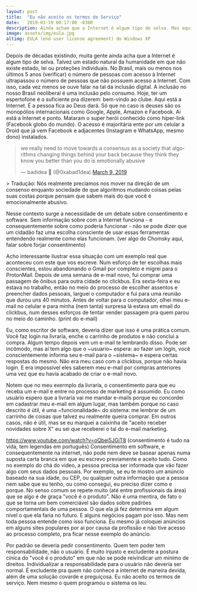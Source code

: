 ```yaml
---
layout: post
title:  "Eu não aceito os termos de Serviço"
date:   2019-03-19 00:17:00 -0300
description: Ainda acham que a Internet é algum tipo de selva. Mas aqui não é bagunça e você não pode fazer o que quiser sem consequências. Por que os algoritmos podem?
image: assets/img/eula.jpg
altimg: EULA (end user license agreement) do Windows XP
---
```

Depois de décadas existindo, muita gente ainda acha que a Internet é algum tipo de selva. Talvez um estado natural da humanidade em que não existe estado, lei ou proteções individuais. No Brasil, mais ou menos nos últimos 5 anos (verificar) o número de pessoas com acesso à Internet ultrapassou o número de pessoas que não possuem acesso a Internet. Com isso, cada vez menos se ouve falar na tal da inclusão digital.
A inclusão no nosso Brasil neoliberal é uma inclusão pelo consumo. Hoje, ter um espertofone é o suficiente pra dizerem: bem-vindo ao clube. Aqui está a Internet. É a pessoa fica ao Deus dará. Só que no caso is deuses são os monopólios internacionais como Google, Apple, Amazon e Facebook. Aí está a Internet e ponto. Mataram o super herói conhecido como hiper-link (Facebook globo do mundo). O acesso é majoritária ente por um celular a Droid que já vem Facebook e adjacentes (Instagram e WhatsApp, mesmo dono) instalados.

<blockquote class="twitter-tweet" data-lang="en"><p lang="en" dir="ltr">we really need to move towards a consensus as a society that algorithms changing things behind your back because they think they know you better than you do is emotionally abusive</p>&mdash; badidea 💫 (@0xabad1dea) <a href="https://twitter.com/0xabad1dea/status/1104434607204827136?ref_src=twsrc%5Etfw">March 9, 2019</a></blockquote>
<script async src="https://platform.twitter.com/widgets.js" charset="utf-8"></script>
> Tradução: Nós realmente preciamos nos mover na direção de um consenso enquanto sociedade de que algoritmos mudando coisas pelas suas costas porque pensam que sabem mais do que você é emocionalmente abusivo.

Nesse contexto surge a necessidade de um debate sobre consentimento e software. Sem informação sobre com a Internet funciona - e consequentemente sobre como poderia funcionar - não se pode dizer que um cidadão faz uma escolha consciente de usar essas ferramentas entendendo realmente como elas funcionam. (ver algo do Chomsky aqui, falar sobre forjar consentimento)

Acho interessante ilustrar essa situação com um exemplo real que aconteceu com este que vos escreve. Num esforço de ter escolhas mais conscientes, estou abandonando o Gmail por completo e migrei para o ProtonMail. Depois de uma semana de e-mail novo, fui comprar uma passagem de ônibus para outra cidade no clickbus. Era sexta-feira e eu estava no trabalho, então no meio do processo de escolher assentos e preencher dados pessoais, larguei o computador e fui para uma reunião que durou uns 40 minutos. Antes de voltar para o computador, olhei meu e-mail no celular e para minha (nem tanta) surpresa lá estava um email do clickbus, num desses esforços de tentar vender passagem pra quem parou no meio do caminho. (print do e-mail)

Eu, como escritor de software, deveria dizer que isso é uma prática comum. Você faz login na livraria, enche o carrinho de produtos e não conclui a compra. Algum tempo depois vem um e-mail te lembrando disso. Pode ser incômodo, mas aí tem algo que o ~usuario~ espera: ao fazer um login, você conscientemente informa seu e-mail para o ~sistema~ e espera certas respostas do mesmo. Não era meu caso com a clickbus, porque não havia login. E era impossível eles saberem meu e-mail por compras anteriores uma vez que eu havia acabado de criar o e-mail novo.

Notem que no meu exermplo da livraria, o consentimento para que eu receba um e-mail e entre no processo de marketing é assumido. Eu como usuário espero que a livraria vai me mandar e-mails porque eu concordei em cadastrar meu e-mail em algum lugar, mas também porque no caso descrito é útil, é uma ~funcionalidade~ do sistema: me lembrar de um carrinho de coisas que talvez eu realmente queira comprar. Em outros casos, não é útil, mas se eu marquei a caixinha de "aceito receber novidades sobre X" eu sei que receberei o tal do e-mail marketing.

https://www.youtube.com/watch?v=oQbei5JGiT8 (consentimento é tudo na vida, tem legendas em português)
Consentimento em software, e consequentemente na internet, não pode nem deve se basear apenas numa suposta carta branca em que eu escrevo previamente e aceito tudo. Como no exemplo do chá do vídeo, a pessoa precisa ser informada que vão fazer algo com seus dados pessoais. Por exemplo, se eu te mostro um anúncio baseado na sua idade, ou CEP, ou qualquer outra informação que a pessoa nem sabe que eu tenho, ou como consegui, eu preciso dizer como e porque. No senso comum se repete muito (até entre profissionais da área) que se algo é de graça "você é o produto". Não é uma mentira, de fato o que se torna um bem comerciável são dados sobre padrões comportamentais de uma pessoa. O que ela já fez determina em algum nível o que ela faria no futuro. E alguns negócios pagam por isso. Mas nem toda pessoa entende como isso funciona. Eu mesmo já coloquei anúncios em alguns sites populares por aí por causa da profissão e não tive acesso ao processo completo, pra ficar nesse exemplo do anúncio.

Por padrão se deveria pedir consentimento. Quem tem poder tem responsabilidade, não o usuário. É muito injusto e excludente a postura cínica do "você é o produto" em que não se pode reivindicar um mínimo de direitos. Individualizar a responsabilidade para o usuário não deveria ser normal. É excludente pra quem não conhece a internet de maneira devida, além de uma solução covarde e preguiçosa. Eu não aceito os termos de serviço. Nem mesmo o quem programou o sistema os leu.
